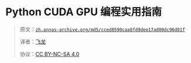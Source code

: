 # Python CUDA GPU 编程实用指南

> 原文：[`zh.annas-archive.org/md5/cced8590caa8fd9dee17ad00dc96d91f`](https://zh.annas-archive.org/md5/cced8590caa8fd9dee17ad00dc96d91f)
> 
> 译者：[飞龙](https://github.com/wizardforcel)
> 
> 协议：[CC BY-NC-SA 4.0](http://creativecommons.org/licenses/by-nc-sa/4.0/)